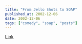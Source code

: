 ```yaml
---
title: "From Jello Shots to SOAP"
published_at: 2002-12-06
date: 2002-12-06
tags: ["comedy", "soap", "posts"]
---
```

[Link](http://www.webservile.com/stories/beerbust.htm)